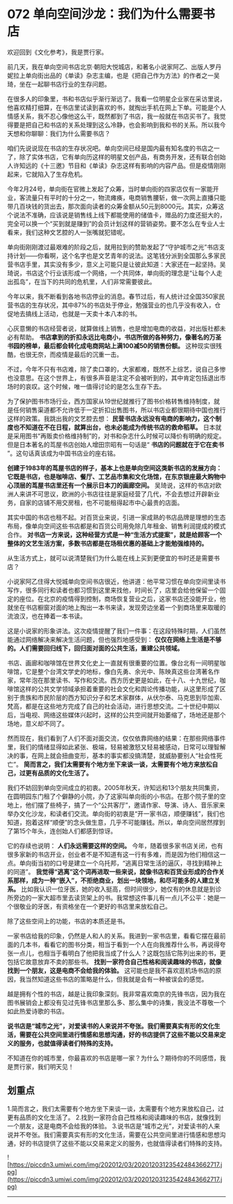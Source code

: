 # 072 单向空间沙龙：我们为什么需要书店

欢迎回到《文化参考》，我是贾行家。

前几天，我在单向空间书店北京·朝阳大悦城店，和著名小说家阿乙、出版人罗丹妮拉上单向街出品的《单读》杂志主编，也是《把自己作为方法》的作者之一吴琦，坐在一起聊书店行业的生存问题。

在很多人的印象里，书和书店似乎渐行渐远了。我看一位明星企业家在采访里说，他喜欢精打细算，在书店里试读到喜欢的书，就掏出手机在网上下单。可能是个人情感关系，我不忍心像他这么干，既然都到了书店，我一般就在书店买书了。我觉得要是把自己和书店的关系处理到这么冷静，也会影响到我和书的关系。所以我今天想和你聊聊：我们为什么需要书店？

咱们先说说现在书店的生存状况吧。单向空间已经是国内最有知名度的书店之一了，除了实体书店，它有单向历这样的明星文创产品，有商务开发，还有联合创始人许知远的《十三邀》节目和《单读》杂志这样有影响的内容产品。但是疫情刚刚起来，它就陷入了生存危机。

今年2月24号，单向街在官微上发起了众筹，当时单向街的四家店仅有一家能开业，客流量只有平时的十分之一，物流瘫痪，电商销售腰斩，做一次网上直播只能带几百块钱的货出去，那次面向读者的众筹金额从50元到8000元。其实，众筹这个说法不准确，应该说是销售线上线下都能使用的储值卡，赠品的力度还挺大的，完全可以换一个“买到就是赚到”的会员计划这样的营销姿势。要不怎么在专业人士看来，我们这种文艺腔的人一张嘴就犯错呢。

单向街刚刚渡过最艰难的阶段之后，就用拉到的赞助发起了“守护城市之光”书店支持计划——你看啊，这个名字也是文艺青年的说法。这笔钱分派到全国那么多家民营书店手里，其实没有多少，意义上可能只是让彼此知道：大家还在一起坚持。吴琦说，书店这个行业该形成一个网络，一个共同体，单向街的理念是“让每个人走出孤岛”，在当下的共同的危机里，人们非常需要彼此。

今年以来，我不断看到各地书店停业的消息。春节过后，有人统计过全国350家民营书店的生存状况，其中87%的书店处于停业，勉强营业的也几乎没有收入，仓促地去搞线上活动，也就是一天卖十本八本的书。

心灰意懒的书店经营者说，就算做线上销售，也是增加电商的收益，对出版社都未必有帮助。 **书店拿到的折扣永远比电商小，书店所做的各种努力，像著名的万圣书园的榜单，最后都会转化成电商网站上满100减50的销售份额。** 这种现实很残酷，也很无奈，而疫情是最后的沉重一击。

不过，今年不只有书店难，除了卖口罩的，大家都难，既然不上综艺，说自己多惨也没意思。在这个世界上，有很多声音是注定不会被听到的，其中肯定包括退出市场时的哀叹。这个时候，唯一值得讨论的是怎么生存下去。

为了保护图书市场行业，西方国家从19世纪就推行了图书价格转售维持制度，就是任何销售渠道都不允许低于一定折扣出售图书，所以书店业都很期待中国也推行这样的政策。我跳出我的文艺腔去想： **民营书店永远没有电商的影响力，这个制度也不知道在不在日程，就算出台，也未必能成为传统书店的救命稻草。** 日本就是采用图书“再贩卖价格维持制”的，对书和杂志什么时候可以降价有明确的规定。但是日本著名的茑屋书店创始人增田宗昭有一句话是“ **书店的问题就在于它在卖书** ”。这句话真该成为中国书店业的座右铭。

 **创建于1983年的茑屋书店的样子，基本上也是单向空间这类新书店的发展方向：它既是书店，也是咖啡店、餐厅、工艺品市集和文化场馆，在东京银座最大购物中心顶层的茑屋书店里还有一个展示日本刀的画廊空间。** 吴琦说，这样的书店对欧洲人来讲不可思议，欧洲的小书店往往是家庭经营了几代，不会去想过开辟新业务，自家的店铺不用交房租，也不可能租得起市中心最贵的店面。

其实中国的书店也租不起。对百货业来说，引进一家成熟的书店品牌是理想的生态布局，像单向空间这些书店都是和百货公司用免除几年租金、销售利润提成的模式合作。 **对书店一方来说，这种经营方式是一种“生活方式提案”，就是给顾客一个整体的文艺生活方案，多数书店都是在场租优惠的基础上才能勉强维持的。**

从生活方式上，就可以说清楚我们为什么能在线上买到更便宜的书时还是需要书店？

小说家阿乙住得大悦城单向空间书店很近，他讲道：他平常习惯在单向空间里读书写作，很多同行和读者也都习惯到这里来找他，时间长了，店里会给他保留一个固定的座位。在北京的疫情得到控制，商场恢复营业之后，这家书店还没能开业，他就坐在书店橱窗对面的地上掏出一本书来读，发现旁边坐着一个到商场里来取暖的流浪汉，也在捧着一本书读。

这是小说家的形象讲法。这次疫情提醒了我们一件事：在这段特殊时期，人们虽然能通过网络解决来解决生活问题，但也强烈地感受到： **仅仅在网络上生活是不够的。人们需要回归线下，回归面对面的公共生活，重建公共领域。**

书店、画廊和咖啡馆在世界文化史上一直就有很重要的位置。像台北有一间明星咖啡馆，它是整个台湾文学史的地标，像白先勇、余光中、陈映真这些台湾著名作家，常年泡在那里读书、写作和交流。西方历史更是如此，在十八、十九世纪，咖啡馆这样的公共文学领域承担着重要的社会文化和舆论传播功能，从这里形成了区别于贵族和市民阶层的西方知识分子和艺术家群体，从伏尔泰、马克思到毕加索、梵高，都是在这些地方完成了自己的社会活动，进行思想交流。二十世纪中期以后，当电视、网络这些媒体兴起时，这样的公共空间就开始萎缩了，场地还是那个场地，意义却不同了。

然而现在，我们看到了人们不面对面交流，仅仅依靠网络的结果：在那些网络事件里，我们的情绪显得如此紧张、极端，轻易被激怒又轻易被感动，日常可以理智解决的事，在网上就会扭曲变形，基本的事实都没搞清楚，就威胁要别人“社会性死亡”。 **简而言之，我们太需要有个地方坐下来谈一谈，太需要有个地方来放松自己，过更有品质的文化生活了。**

我们不妨回到单向空间成立的初衷。2005年秋天，许知远和13个朋友共同集资，在圆明园东门租了个僻静的小院，办了这家叫单向街的小书店。在那个院子里的空地上，他们摆了些椅子，搞了一个“公共客厅”，邀请作家、导演、诗人、音乐家来举办文化沙龙，和读者们交流。单向街的初衷是“开一家书店，顺便赚钱”，我们也知道，抱着这样“顺便”的念头做生意，几乎不可能赚钱。所以，单向空间居然撑到了第15个年头，连创始人们都感到惊讶。

它的存续也说明： **人们永远需要这样的空间。** 今年，随着很多家书店关闭，也有很多家新的书店开业，创业者不是不知道有这一行有多难，而是因为他们相信这一点。单向街当初的口号是建立一个乌托邦，“逃离日常生活的逼仄，寻找到精神上的同道”。 **我觉得“逃离”这个词再进取一些来说，就像书店和百货业形成的合作关系那样，成为一种“嵌入”，不拒绝商业，划出一块领地，和尽可能多的人建立关系。** 比如我认识一位牙医，她的收入挺高，但时间很少，她仅有的休息就是到诊所旁边的一家大超市里去读货架上的书。我常想这件事儿有一点儿不公平：她是一个很敬业的牙医，有资格坐在一个更好的书店里来放松自己。

除了这些空间上的功能，书店的本质还是书。

一家书店给我的印象，仍然是人和人的关系。我进到一家书店里，看看它摆在最前面的几本书，看看它的图书分类，相当于看到一个人在向我推荐什么书，再说得夸张一点儿，也相当于看明白了他把我当成了什么人？这既包括它陈列出来的书，更包括它故意放弃不卖的那些书。 **找到一家符合自己性格和阅读趣味的书店，就像找到一个朋友，这是电商不会给我的体验。** 这可能也是我不喜欢逛机场书店的原因，我当然知道这些书店的策略是什么，但我就是会有一种被误会的感觉。

越是拥有个性的书店，越是让我印象深刻。我非常喜欢南京的先锋书店，因为我在图书展销会上都没有见过先锋书店里那么多、那么集中的诗集，我没法不尊敬一个如此热爱诗歌的书店。

 **说书店是“城市之光”，对爱读书的人来说并不夸张。我们需要真实有形的文化生活，需要在公共空间里进行情感和思想沟通，好的书店提供了这些不能以交易来定义的服务，也就值得读者们特殊的支持。**

不知道在你的城市里，你最喜欢的书店是哪一家？为什么？期待你的不同感悟，我是贾行家，我们明天见！

## 划重点

1.简而言之，我们太需要有个地方坐下来谈一谈，太需要有个地方来放松自己，过更有品质的文化生活了。
2.找到一家符合自己性格和阅读趣味的书店，就像找到一个朋友，这是电商不会给我的体验。
3.说书店是“城市之光”，对爱读书的人来说并不夸张。我们需要真实有形的文化生活，需要在公共空间里进行情感和思想沟通，好的书店提供了这些不能以交易来定义的服务，也就值得读者们特殊的支持。

![https://piccdn3.umiwi.com/img/202012/03/202012031235424843662717.jpg](https://piccdn3.umiwi.com/img/202012/03/202012031235424843662717.jpg)

---
